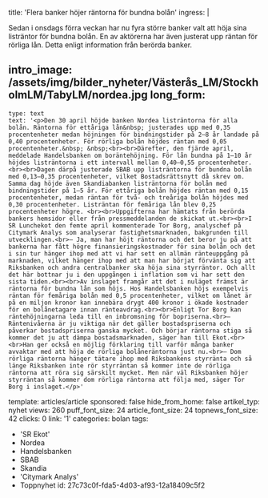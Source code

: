 title: 'Flera banker höjer räntorna för bundna bolån'
ingress: |
  <p>Sedan i onsdags förra veckan har nu fyra större banker valt att höja sina listräntor för bundna bolån. En av aktörerna har även justerat upp räntan för rörliga lån. Detta enligt information från berörda banker.
  </p>
  
intro_image: /assets/img/bilder_nyheter/Västerås_LM/StockholmLM/TabyLM/nordea.jpg
long_form:
  -
    type: text
    text: '<p>Den 30 april höjde banken Nordea listräntorna för alla bolån. Räntorna för ettåriga lån&nbsp; justerades upp med 0,35 procentenheter medan höjningen för bindningstider på 2–8 år landade på 0,40 procentenheter. För rörliga bolån höjdes räntan med 0,05 procentenheter.&nbsp; &nbsp;<br><br>Därefter, den fjärde april, meddelade Handelsbanken om boräntehöjning. För lån bundna på 1–10 år höjdes listräntorna i ett intervall mellan 0,40–0,55 procentenheter. <br><br>Dagen därpå justerade SBAB upp listräntorna för bundna bolån med 0,13–0,35 procentenheter, vilket Bostadsrättsnytt då skrev om. Samma dag höjde även Skandiabanken listräntorna för bolån med bindningstider på 1–5 år. För ettåriga bolån höjdes räntan med 0,15 procentenheter, medan räntan för två- och treåriga bolån höjdes med 0,30 procentenheter. Listräntan för femåriga lån blev 0,25 procentenheter högre. <br><br>Uppgifterna har hämtats från berörda bankers hemsidor eller från pressmeddelanden de skickat ut.<br><br>I SR Lunchekot den femte april kommenterade Tor Borg, analyschef på Citymark Analys som analyserar fastighetsmarknaden, bakgrunden till utvecklingen.<br>– Ja, man har höjt räntorna och det beror ju på att bankerna har fått högre finansieringskostnader för sina bolån och det i sin tur hänger ihop med att vi har sett en allmän ränteuppgång på marknaden, vilket hänger ihop med att man har börjat förvänta sig att Riksbanken och andra centralbanker ska höja sina styrräntor. Och allt det här bottnar ju i den uppgången i inflation som vi har sett den sista tiden.<br><br>Av inslaget framgår att det i nuläget främst är räntorna för bundna lån som höjs. Hos Handelsbanken höjs exempelvis räntan för femåriga bolån med 0,5 procentenheter, vilket om lånet är på en miljon kronor kan innebära drygt 400 kronor i ökade kostnader för en bolånetagare innan ränteavdrag.<br><br>Enligt Tor Borg kan räntehöjningarna leda till en inbromsning för bopriserna.<br>– Räntenivåerna är ju viktiga när det gäller bostadspriserna och påverkar bostadspriserna ganska mycket. Och börjar räntorna stiga så kommer det ju att dämpa bostadsmarknaden, säger han till Ekot.<br><br>Han ger också en möjlig förklaring till varför många banker avvaktar med att höja de rörliga bolåneräntorna just nu.<br>– Dom rörliga räntorna hänger tätare ihop med Riksbankens styrränta och så länge Riksbanken inte rör styrräntan så kommer inte de rörliga räntorna att röra sig särskilt mycket. Men när väl Riksbanken höjer styrräntan så kommer dom rörliga räntorna att följa med, säger Tor Borg i inslaget.</p>'
template: articles/article
sponsored: false
hide_from_home: false
artikel_typ: nyhet
views: 260
puff_font_size: 24
article_font_size: 24
topnews_font_size: 42
clicks: 0
link: '1'
categories: bolan
tags:
  - 'SR Ekot'
  - Nordea
  - Handelsbanken
  - SBAB
  - Skandia
  - 'Citymark Analys'
  - Toppnyhet
id: 27c73c0f-fda5-4d03-af93-12a18409c5f2
